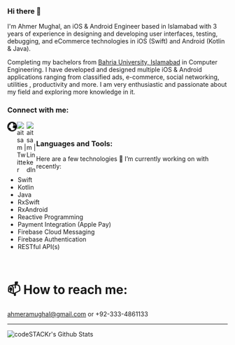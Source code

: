 ### Hi there 👋

I'm Ahmer Mughal, an iOS & Android Engineer based in Islamabad with 3 years of experience in designing and developing user interfaces, testing, debugging, and eCommerce technologies in iOS (Swift) and Android (Kotlin & Java).

Completing my bachelors from [Bahria University, Islamabad](https://www.bahria.edu.pk/buic) in Computer Engineering. I have developed and designed multiple iOS & Android applications ranging from classified ads, e-commerce, social networking, utilities , productivity and more. I am very enthusiastic and passionate about my field and exploring more knowledge in it.

### Connect with me:

[<img align="left" alt="ahmermughal.github.io" width="22px" src="https://raw.githubusercontent.com/iconic/open-iconic/master/svg/globe.svg" />][website]
[<img align="left" alt="aitsam | Twitter" width="22px" src="https://cdn.jsdelivr.net/npm/simple-icons@v3/icons/twitter.svg" />][twitter]
[<img align="left" alt="aitsam | LinkedIn" width="22px" src="https://cdn.jsdelivr.net/npm/simple-icons@v3/icons/linkedin.svg" />][linkedin]

<br />

### Languages and Tools:
Here are a few technologies 🔭 I’m currently working on with recently:

  - Swift
  - Kotlin
  - Java
  - RxSwift
  - RxAndroid
  - Reactive Programming
  - Payment Integration (Apple Pay)
  - Firebase Cloud Messaging
  - Firebase Authentication
  - RESTful API(s)
  
<br />

# 📫 How to reach me: 
ahmeramughal@gmail.com or +92-333-4861133
<br />

---
<img align="left" alt="codeSTACKr's Github Stats" src="https://github-readme-stats.vercel.app/api?username=ahmermughal&show_icons=true&hide_border=true&count_private=true" />

[website]: https://ahmermughal.github.io
[twitter]: https://twitter.com/ahmeramughal
[linkedin]: https://www.linkedin.com/in/ahmer-mughal-1209ab17b/
